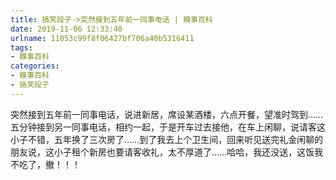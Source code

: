 ```yaml
---
title: 搞笑段子->突然接到五年前一同事电话 | 糗事百科
date: 2019-11-06 12:33:40
urlname: 11053c99f8f06427bf706a40b5316411
tags: 
- 糗事百科
categories:
- 糗事百科
- 搞笑段子
---
```

突然接到五年前一同事电话，说进新居，席设某酒楼，六点开餐，望准时驾到……五分钟接到另一同事电话，相约一起，于是开车过去接他，在车上闲聊，说请客这小子不错，五年换了三次房了……到了我去上个卫生间，回来听见送完礼金闲聊的朋友说，这小子租个新房也要请客收礼，太不厚道了……哈哈，我还没送，这饭我不吃了，撤！！！


